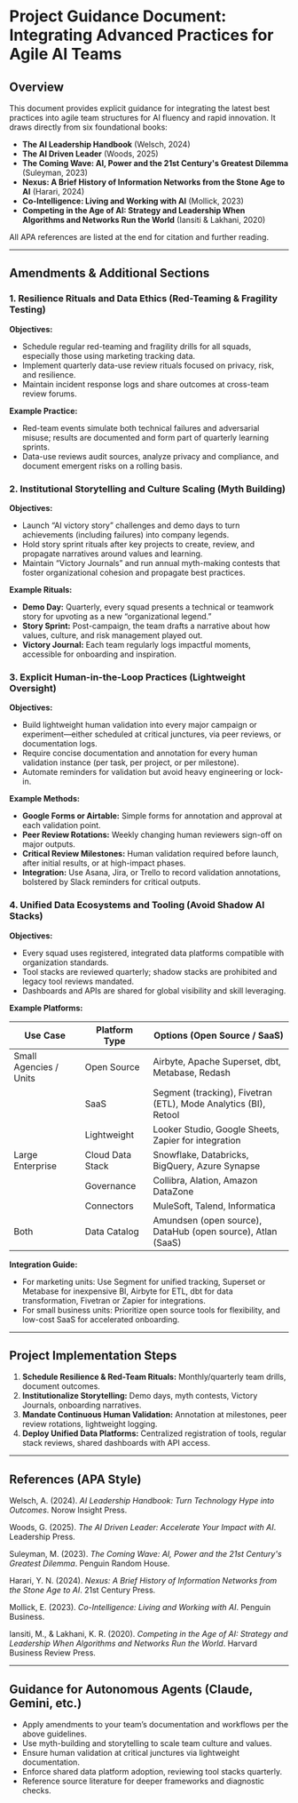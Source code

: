 # Project Guidance Document: Integrating Advanced Practices for Agile AI Teams

## Overview

This document provides explicit guidance for integrating the latest best practices into agile team structures for AI fluency and rapid innovation. It draws directly from six foundational books:

- **The AI Leadership Handbook** (Welsch, 2024)
- **The AI Driven Leader** (Woods, 2025)
- **The Coming Wave: AI, Power and the 21st Century's Greatest Dilemma** (Suleyman, 2023)
- **Nexus: A Brief History of Information Networks from the Stone Age to AI** (Harari, 2024)
- **Co-Intelligence: Living and Working with AI** (Mollick, 2023)
- **Competing in the Age of AI: Strategy and Leadership When Algorithms and Networks Run the World** (Iansiti & Lakhani, 2020)

All APA references are listed at the end for citation and further reading.

---

## Amendments & Additional Sections

### 1. Resilience Rituals and Data Ethics (Red-Teaming & Fragility Testing)
**Objectives:**
- Schedule regular red-teaming and fragility drills for all squads, especially those using marketing tracking data.
- Implement quarterly data-use review rituals focused on privacy, risk, and resilience.
- Maintain incident response logs and share outcomes at cross-team review forums.

**Example Practice:**
- Red-team events simulate both technical failures and adversarial misuse; results are documented and form part of quarterly learning sprints.
- Data-use reviews audit sources, analyze privacy and compliance, and document emergent risks on a rolling basis.

### 2. Institutional Storytelling and Culture Scaling (Myth Building)
**Objectives:**
- Launch “AI victory story” challenges and demo days to turn achievements (including failures) into company legends.
- Hold story sprint rituals after key projects to create, review, and propagate narratives around values and learning.
- Maintain “Victory Journals” and run annual myth-making contests that foster organizational cohesion and propagate best practices.

**Example Rituals:**
- **Demo Day:** Quarterly, every squad presents a technical or teamwork story for upvoting as a new “organizational legend.”
- **Story Sprint:** Post-campaign, the team drafts a narrative about how values, culture, and risk management played out.
- **Victory Journal:** Each team regularly logs impactful moments, accessible for onboarding and inspiration.

### 3. Explicit Human-in-the-Loop Practices (Lightweight Oversight)
**Objectives:**
- Build lightweight human validation into every major campaign or experiment—either scheduled at critical junctures, via peer reviews, or documentation logs.
- Require concise documentation and annotation for every human validation instance (per task, per project, or per milestone).
- Automate reminders for validation but avoid heavy engineering or lock-in.

**Example Methods:**
- **Google Forms or Airtable:** Simple forms for annotation and approval at each validation point.
- **Peer Review Rotations:** Weekly changing human reviewers sign-off on major outputs.
- **Critical Review Milestones:** Human validation required before launch, after initial results, or at high-impact phases.
- **Integration:** Use Asana, Jira, or Trello to record validation annotations, bolstered by Slack reminders for critical outputs.

### 4. Unified Data Ecosystems and Tooling (Avoid Shadow AI Stacks)
**Objectives:**
- Every squad uses registered, integrated data platforms compatible with organization standards.
- Tool stacks are reviewed quarterly; shadow stacks are prohibited and legacy tool reviews mandated.
- Dashboards and APIs are shared for global visibility and skill leveraging.

**Example Platforms:**

| Use Case          | Platform Type     | Options (Open Source / SaaS)                                      |
|-------------------|------------------|-------------------------------------------------------------------|
| Small Agencies / Units | Open Source     | Airbyte, Apache Superset, dbt, Metabase, Redash                 |
|                   | SaaS              | Segment (tracking), Fivetran (ETL), Mode Analytics (BI), Retool |
|                   | Lightweight      | Looker Studio, Google Sheets, Zapier for integration            |
| Large Enterprise  | Cloud Data Stack  | Snowflake, Databricks, BigQuery, Azure Synapse                  |
|                   | Governance       | Collibra, Alation, Amazon DataZone                              |
|                   | Connectors       | MuleSoft, Talend, Informatica                                   |
| Both              | Data Catalog      | Amundsen (open source), DataHub (open source), Atlan (SaaS)     |

**Integration Guide:**
- For marketing units: Use Segment for unified tracking, Superset or Metabase for inexpensive BI, Airbyte for ETL, dbt for data transformation, Fivetran or Zapier for integrations.
- For small business units: Prioritize open source tools for flexibility, and low-cost SaaS for accelerated onboarding.

---

## Project Implementation Steps

1. **Schedule Resilience & Red-Team Rituals:** Monthly/quarterly team drills, document outcomes.
2. **Institutionalize Storytelling:** Demo days, myth contests, Victory Journals, onboarding narratives.
3. **Mandate Continuous Human Validation:** Annotation at milestones, peer review rotations, lightweight logging.
4. **Deploy Unified Data Platforms:** Centralized registration of tools, regular stack reviews, shared dashboards with API access.

---

## References (APA Style)

Welsch, A. (2024). *AI Leadership Handbook: Turn Technology Hype into Outcomes*. Norow Insight Press.

Woods, G. (2025). *The AI Driven Leader: Accelerate Your Impact with AI*. Leadership Press.

Suleyman, M. (2023). *The Coming Wave: AI, Power and the 21st Century's Greatest Dilemma*. Penguin Random House.

Harari, Y. N. (2024). *Nexus: A Brief History of Information Networks from the Stone Age to AI*. 21st Century Press.

Mollick, E. (2023). *Co-Intelligence: Living and Working with AI*. Penguin Business.

Iansiti, M., & Lakhani, K. R. (2020). *Competing in the Age of AI: Strategy and Leadership When Algorithms and Networks Run the World*. Harvard Business Review Press.

---

## Guidance for Autonomous Agents (Claude, Gemini, etc.)

- Apply amendments to your team’s documentation and workflows per the above guidelines.
- Use myth-building and storytelling to scale team culture and values.
- Ensure human validation at critical junctures via lightweight documentation.
- Enforce shared data platform adoption, reviewing tool stacks quarterly.
- Reference source literature for deeper frameworks and diagnostic checks.